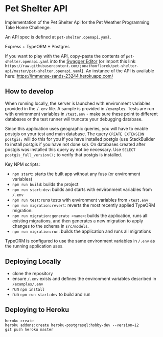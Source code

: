 # Pet Shelter API

Implementation of the Pet Shelter Api for the Pet Weather Programming Take Home Challenge.

An API spec is defined at `pet-shelter.openapi.yaml`.

Express + TypeORM + Postgres

If you want to play with the API, copy-paste the contents of `pet-shelter.openapi.yaml` into the [Swagger Editor](https://editor.swagger.io/) (or import this link: `https://raw.githubusercontent.com/jonathonflorek/pet-shelter-api/master/pet-shelter.openapi.yaml`). An instance of the API is available here: https://immense-sands-23244.herokuapp.com/

## How to develop

When running locally, the server is launched with environment variables provided in the `/.env` file. A sample is provided in `/examples`. Tests are run with environment variables in `/test.env` - make sure these point to different databases or the test runner will truncate your debugging database.

Since this application uses geographic queries, you will have to enable postgis on your test and main database. The query `CREATE EXTENSION postgis;` will do this for you if you have installed postgis (use StackBuilder to install postgis if you have not done so). On databases created after postgis was installed this query ay not be necessary. Use `SELECT postgis_full_version();` to verify that postgis is installed.

Key NPM scripts:
- `npm start`: starts the built app without any fuss (or environment variables)
- `npm run build`: builds the project
- `npm run start:dev`: builds and starts with environment variables from `/.env`
- `npm run test`: runs tests with environment variables from `/test.env`
- `npm run migration:revert`: reverts the most recently applied TypeORM migration.
- `npm run migration:generate <name>`: builds the application, runs all existing migrations, and then generates a new migration to apply changes to the schema in `src/models`.
- `npm run migration:run`: builds the application and runs all migrations

TypeORM is configured to use the same environment variables in `/.env` as the running application uses.

## Deploying Locally

- clone the repository
- ensure `/.env` exists and defines the environment variables described in `/examples/.env`
- run `npm install`
- run `npm run start:dev` to build and run

## Deploying to Heroku

```
heroku create
heroku addons:create heroku-postgresql:hobby-dev --version=12
git push heroku master
```
